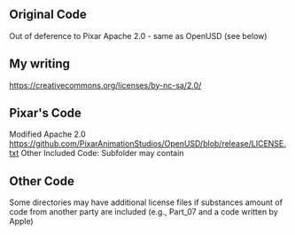 
## Original Code

Out of deference to Pixar Apache 2.0 - same as OpenUSD (see below)

## My writing

https://creativecommons.org/licenses/by-nc-sa/2.0/


## Pixar's Code 
Modified Apache 2.0 https://github.com/PixarAnimationStudios/OpenUSD/blob/release/LICENSE.txt
Other Included Code: Subfolder may contain 

## Other Code

Some directories may have additional license files if substances amount of code from another party are included (e.g., Part_07 and a code written by Apple)